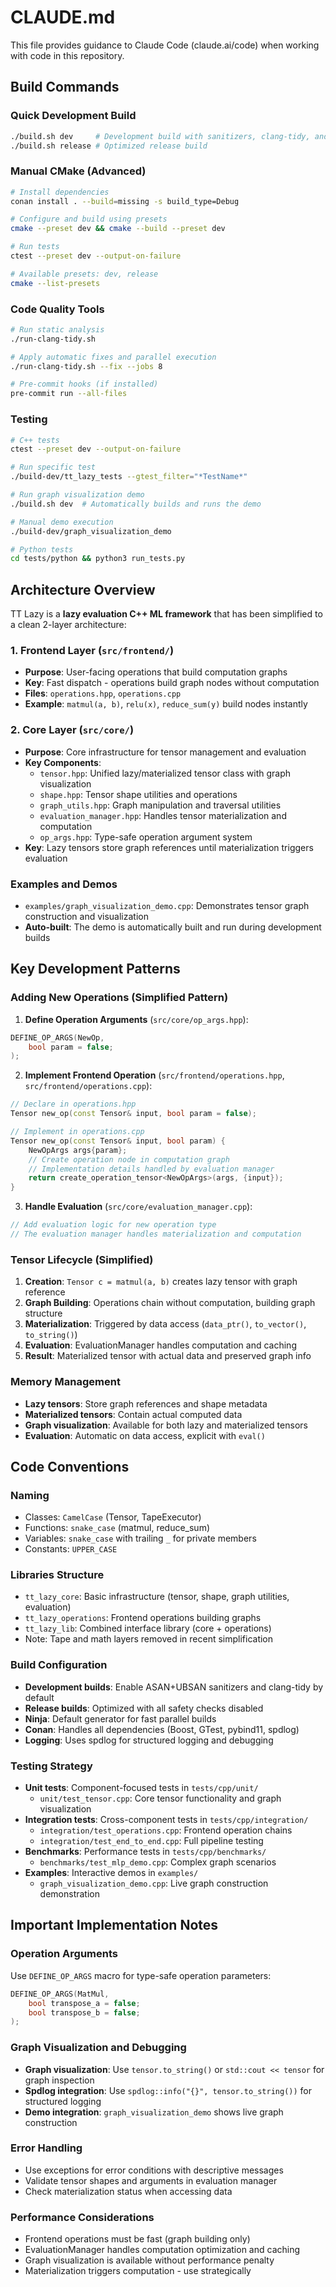 # CLAUDE.md

This file provides guidance to Claude Code (claude.ai/code) when working with code in this repository.

## Build Commands

### Quick Development Build
```bash
./build.sh dev     # Development build with sanitizers, clang-tidy, and debug symbols
./build.sh release # Optimized release build
```

### Manual CMake (Advanced)
```bash
# Install dependencies
conan install . --build=missing -s build_type=Debug

# Configure and build using presets
cmake --preset dev && cmake --build --preset dev

# Run tests
ctest --preset dev --output-on-failure

# Available presets: dev, release
cmake --list-presets
```

### Code Quality Tools
```bash
# Run static analysis
./run-clang-tidy.sh

# Apply automatic fixes and parallel execution
./run-clang-tidy.sh --fix --jobs 8

# Pre-commit hooks (if installed)
pre-commit run --all-files
```

### Testing
```bash
# C++ tests
ctest --preset dev --output-on-failure

# Run specific test
./build-dev/tt_lazy_tests --gtest_filter="*TestName*"

# Run graph visualization demo
./build.sh dev  # Automatically builds and runs the demo

# Manual demo execution
./build-dev/graph_visualization_demo

# Python tests
cd tests/python && python3 run_tests.py
```

## Architecture Overview

TT Lazy is a **lazy evaluation C++ ML framework** that has been simplified to a clean 2-layer architecture:

### 1. Frontend Layer (`src/frontend/`)
- **Purpose**: User-facing operations that build computation graphs
- **Key**: Fast dispatch - operations build graph nodes without computation
- **Files**: `operations.hpp`, `operations.cpp`
- **Example**: `matmul(a, b)`, `relu(x)`, `reduce_sum(y)` build nodes instantly

### 2. Core Layer (`src/core/`)
- **Purpose**: Core infrastructure for tensor management and evaluation
- **Key Components**:
  - `tensor.hpp`: Unified lazy/materialized tensor class with graph visualization
  - `shape.hpp`: Tensor shape utilities and operations
  - `graph_utils.hpp`: Graph manipulation and traversal utilities
  - `evaluation_manager.hpp`: Handles tensor materialization and computation
  - `op_args.hpp`: Type-safe operation argument system
- **Key**: Lazy tensors store graph references until materialization triggers evaluation

### Examples and Demos
- `examples/graph_visualization_demo.cpp`: Demonstrates tensor graph construction and visualization
- **Auto-built**: The demo is automatically built and run during development builds

## Key Development Patterns

### Adding New Operations (Simplified Pattern)

1. **Define Operation Arguments** (`src/core/op_args.hpp`):
```cpp
DEFINE_OP_ARGS(NewOp,
    bool param = false;
);
```

2. **Implement Frontend Operation** (`src/frontend/operations.hpp`, `src/frontend/operations.cpp`):
```cpp
// Declare in operations.hpp
Tensor new_op(const Tensor& input, bool param = false);

// Implement in operations.cpp
Tensor new_op(const Tensor& input, bool param) {
    NewOpArgs args{param};
    // Create operation node in computation graph
    // Implementation details handled by evaluation manager
    return create_operation_tensor<NewOpArgs>(args, {input});
}
```

3. **Handle Evaluation** (`src/core/evaluation_manager.cpp`):
```cpp
// Add evaluation logic for new operation type
// The evaluation manager handles materialization and computation
```

### Tensor Lifecycle (Simplified)
1. **Creation**: `Tensor c = matmul(a, b)` creates lazy tensor with graph reference
2. **Graph Building**: Operations chain without computation, building graph structure
3. **Materialization**: Triggered by data access (`data_ptr()`, `to_vector()`, `to_string()`)
4. **Evaluation**: EvaluationManager handles computation and caching
5. **Result**: Materialized tensor with actual data and preserved graph info

### Memory Management
- **Lazy tensors**: Store graph references and shape metadata
- **Materialized tensors**: Contain actual computed data
- **Graph visualization**: Available for both lazy and materialized tensors
- **Evaluation**: Automatic on data access, explicit with `eval()`

## Code Conventions

### Naming
- Classes: `CamelCase` (Tensor, TapeExecutor)
- Functions: `snake_case` (matmul, reduce_sum)
- Variables: `snake_case` with trailing `_` for private members
- Constants: `UPPER_CASE`

### Libraries Structure
- `tt_lazy_core`: Basic infrastructure (tensor, shape, graph utilities, evaluation)
- `tt_lazy_operations`: Frontend operations building graphs
- `tt_lazy_lib`: Combined interface library (core + operations)
- Note: Tape and math layers removed in recent simplification

### Build Configuration
- **Development builds**: Enable ASAN+UBSAN sanitizers and clang-tidy by default
- **Release builds**: Optimized with all safety checks disabled
- **Ninja**: Default generator for fast parallel builds
- **Conan**: Handles all dependencies (Boost, GTest, pybind11, spdlog)
- **Logging**: Uses spdlog for structured logging and debugging

### Testing Strategy
- **Unit tests**: Component-focused tests in `tests/cpp/unit/`
  - `unit/test_tensor.cpp`: Core tensor functionality and graph visualization
- **Integration tests**: Cross-component tests in `tests/cpp/integration/`
  - `integration/test_operations.cpp`: Frontend operation chains
  - `integration/test_end_to_end.cpp`: Full pipeline testing
- **Benchmarks**: Performance tests in `tests/cpp/benchmarks/`
  - `benchmarks/test_mlp_demo.cpp`: Complex graph scenarios
- **Examples**: Interactive demos in `examples/`
  - `graph_visualization_demo.cpp`: Live graph construction demonstration

## Important Implementation Notes

### Operation Arguments
Use `DEFINE_OP_ARGS` macro for type-safe operation parameters:
```cpp
DEFINE_OP_ARGS(MatMul,
    bool transpose_a = false;
    bool transpose_b = false;
);
```

### Graph Visualization and Debugging
- **Graph visualization**: Use `tensor.to_string()` or `std::cout << tensor` for graph inspection
- **Spdlog integration**: Use `spdlog::info("{}", tensor.to_string())` for structured logging
- **Demo integration**: `graph_visualization_demo` shows live graph construction

### Error Handling
- Use exceptions for error conditions with descriptive messages
- Validate tensor shapes and arguments in evaluation manager
- Check materialization status when accessing data

### Performance Considerations
- Frontend operations must be fast (graph building only)
- EvaluationManager handles computation optimization and caching
- Graph visualization is available without performance penalty
- Materialization triggers computation - use strategically
